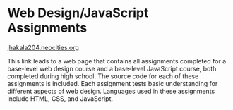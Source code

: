 # Web Design/JavaScript Assignments

[jhakala204.neocities.org](jhakala204.neocities.org)

This link leads to a web page that contains all assignments completed for a base-level web design course and a base-level JavaScript course, both completed during high school. The source code for each of these assignments is included. Each assignment tests basic understanding for different aspects of web design. Languages used in these assignments include HTML, CSS, and JavaScript.
